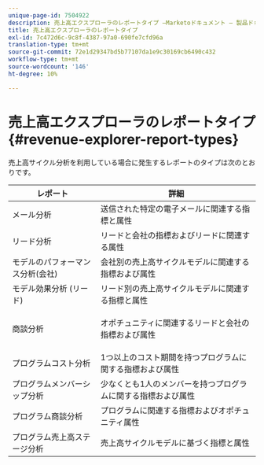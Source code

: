 ```yaml
---
unique-page-id: 7504922
description: 売上高エクスプローラのレポートタイプ —Marketoドキュメント — 製品ドキュメント
title: 売上高エクスプローラのレポートタイプ
exl-id: 7c472d6c-9c8f-4387-97a0-690fe7cfd96a
translation-type: tm+mt
source-git-commit: 72e1d29347bd5b77107da1e9c30169cb6490c432
workflow-type: tm+mt
source-wordcount: '146'
ht-degree: 10%

---
```


# 売上高エクスプローラのレポートタイプ{#revenue-explorer-report-types}

売上高サイクル分析を利用している場合に発生するレポートのタイプは次のとおりです。

<table> 
 <thead> 
  <tr> 
   <th>レポート</th> 
   <th>詳細</th> 
  </tr> 
 </thead> 
 <tbody> 
  <tr> 
   <td>メール分析</td> 
   <td>送信された特定の電子メールに関連する指標と属性</td> 
  </tr> 
  <tr> 
   <td>リード分析</td> 
   <td>リードと会社の指標およびリードに関連する属性</td> 
  </tr> 
  <tr> 
   <td>モデルのパフォーマンス分析(会社)</td> 
   <td>会社別の売上高サイクルモデルに関連する指標および属性</td> 
  </tr> 
  <tr> 
   <td>モデル効果分析 (リード)</td> 
   <td>リード別の売上高サイクルモデルに関連する指標と属性</td> 
  </tr> 
  <tr> 
   <td>商談分析</td> 
   <td><p>オポチュニティに関連するリードと会社の指標および属性</p></td> 
  </tr> 
  <tr> 
   <td>プログラムコスト分析</td> 
   <td>1つ以上のコスト期間を持つプログラムに関する指標および属性</td> 
  </tr> 
  <tr> 
   <td>プログラムメンバーシップ分析</td> 
   <td>少なくとも1人のメンバーを持つプログラムに関する指標および属性</td> 
  </tr> 
  <tr> 
   <td>プログラム商談分析</td> 
   <td>プログラムに関連する指標およびオポチュニティ属性</td> 
  </tr> 
  <tr> 
   <td>プログラム売上高ステージ分析</td> 
   <td>売上高サイクルモデルに基づく指標と属性</td> 
  </tr> 
 </tbody> 
</table>
